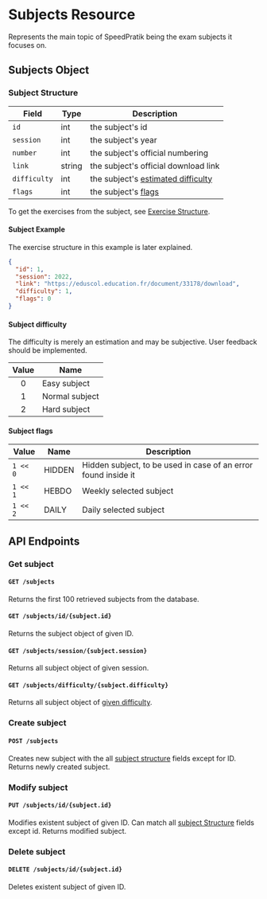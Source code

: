 # Subjects Resource

Represents the main topic of SpeedPratik being the exam subjects it focuses on.

## Subjects Object

### Subject Structure

| Field        | Type   | Description                                                           |
|--------------|--------|-----------------------------------------------------------------------|
| `id`         | int    | the subject's id                                                      |
| `session`    | int    | the subject's year                                                    |
| `number`     | int    | the subject's official numbering                                      |
| `link`       | string | the subject's official download link                                  |
| `difficulty` | int    | the subject's [estimated difficulty](/subjects?id=subject-difficulty) |
| `flags`      | int    | the subject's [flags](/subjects?id=subject-flags)                     |

To get the exercises from the subject, see [Exercise Structure](/exercises).

#### Subject Example

The exercise structure in this example is later explained.

```json
{
  "id": 1,
  "session": 2022,
  "link": "https://eduscol.education.fr/document/33178/download",
  "difficulty": 1,
  "flags": 0
}
```

#### Subject difficulty

The difficulty is merely an estimation and may be subjective. User feedback should be implemented.

| Value | Name           |
|:-----:|----------------|
|   0   | Easy subject   |
|   1   | Normal subject |
|   2   | Hard subject   |

#### Subject flags

| Value    | Name   | Description                                                    |
|----------|--------|----------------------------------------------------------------|
| `1 << 0` | HIDDEN | Hidden subject, to be used in case of an error found inside it |
| `1 << 1` | HEBDO  | Weekly selected subject                                        |
| `1 << 2` | DAILY  | Daily selected subject                                         |

## API Endpoints

### Get subject
#### `GET /subjects`

Returns the first 100 retrieved subjects from the database.

#### `GET /subjects/id/{subject.id}`

Returns the subject object of given ID.

#### `GET /subjects/session/{subject.session}`

Returns all subject object of given session.

#### `GET /subjects/difficulty/{subject.difficulty}`

Returns all subject object of [given difficulty](/subjects?id=subject-difficulty).

### Create subject
#### `POST /subjects`

Creates new subject with the all [subject structure](/subjects?id=subject-structure) fields except for ID. Returns newly created subject.

### Modify subject
#### `PUT /subjects/id/{subject.id}`

Modifies existent subject of given ID. Can match all [subject Structure](/subjects?id=subject-structure) fields except id. Returns modified subject.

### Delete subject
#### `DELETE /subjects/id/{subject.id}`

Deletes existent subject of given ID.

